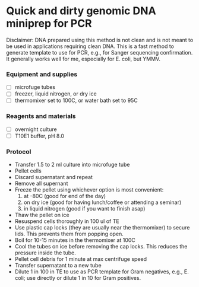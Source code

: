 # Quick and dirty genomic DNA miniprep for PCR

Disclaimer: DNA prepared using this method is not clean and is not meant to be used in applications requiring clean DNA. This is a fast method to generate template to use for PCR, e.g., for Sanger sequencing confirmation. It generally works well for me, especially for E. coli, but YMMV. 

### Equipment and supplies

- [ ] microfuge tubes
- [ ] freezer, liquid nitrogen, or dry ice
- [ ] thermomixer set to 100C, or water bath set to 95C

### Reagents and materials

- [ ] overnight culture 
- [ ] T10E1 buffer, pH 8.0

### Protocol

- Transfer 1.5 to 2 ml culture into microfuge tube
- Pellet cells
- Discard supernatant and repeat 
- Remove all supernant
- Freeze the pellet using whichever option is most convenient:
    1. at -80C (good for end of the day)
    2. on dry ice (good for having lunch/coffee or attending a seminar)
    3. in liquid nitrogen (good if you want to finish asap)
- Thaw the pellet on ice
- Resuspend cells thoroughly in 100 ul of TE
- Use plastic cap locks (they are usually near the thermomixer) to secure lids. This prevents them from popping open.
- Boil for 10-15 minutes in the thermomixer at 100C
- Cool the tubes on ice before removing the cap locks. This reduces the pressure inside the tube.
- Pellet cell debris for 1 minute at max centrifuge speed 
- Transfer supernatant to a new tube
- Dilute 1 in 100 in TE to use as PCR template for Gram negatives, e.g., E. coli; use directly or dilute 1 in 10 for Gram positives.


